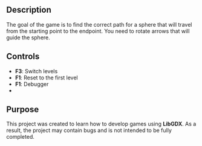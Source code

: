 ## Description
The goal of the game is to find the correct path for a sphere that will travel from the starting point to the endpoint. You need to rotate arrows that will guide the sphere.

## Controls
- **F3**: Switch levels
- **F1**: Reset to the first level
- **F1**: Debugger
- 
## Purpose
This project was created to learn how to develop games using **LibGDX**. As a result, the project may contain bugs and is not intended to be fully completed.
